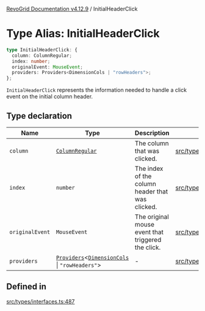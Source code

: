 [RevoGrid Documentation v4.12.9](README.md) / InitialHeaderClick

# Type Alias: InitialHeaderClick

```ts
type InitialHeaderClick: {
  column: ColumnRegular;
  index: number;
  originalEvent: MouseEvent;
  providers: Providers<DimensionCols | "rowHeaders">;
};
```

`InitialHeaderClick` represents the information needed to handle a click
event on the initial column header.

## Type declaration

| Name | Type | Description | Defined in |
| ------ | ------ | ------ | ------ |
| `column` | [`ColumnRegular`](Interface.ColumnRegular.md) | The column that was clicked. | [src/types/interfaces.ts:499](https://github.com/revolist/revogrid/blob/5b626b1ece93ea60f82047d059b8a2635455feb4/src/types/interfaces.ts#L499) |
| `index` | `number` | The index of the column header that was clicked. | [src/types/interfaces.ts:491](https://github.com/revolist/revogrid/blob/5b626b1ece93ea60f82047d059b8a2635455feb4/src/types/interfaces.ts#L491) |
| `originalEvent` | `MouseEvent` | The original mouse event that triggered the click. | [src/types/interfaces.ts:495](https://github.com/revolist/revogrid/blob/5b626b1ece93ea60f82047d059b8a2635455feb4/src/types/interfaces.ts#L495) |
| `providers` | [`Providers`](TypeAlias.Providers.md)\<[`DimensionCols`](TypeAlias.DimensionCols.md) \| `"rowHeaders"`\> | - | [src/types/interfaces.ts:500](https://github.com/revolist/revogrid/blob/5b626b1ece93ea60f82047d059b8a2635455feb4/src/types/interfaces.ts#L500) |

## Defined in

[src/types/interfaces.ts:487](https://github.com/revolist/revogrid/blob/5b626b1ece93ea60f82047d059b8a2635455feb4/src/types/interfaces.ts#L487)
